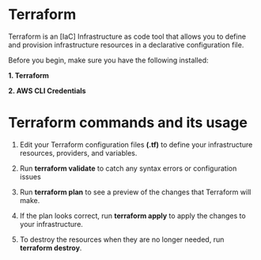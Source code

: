 # Terraform
Terraform is an [IaC] Infrastructure as code tool that allows you to define and provision infrastructure resources in a declarative configuration file.

Before you begin, make sure you have the following installed:

**1. Terraform**

**2. AWS CLI Credentials**
# Terraform commands and its usage
1. Edit your Terraform configuration files **(.tf)** to define your infrastructure resources, providers, and variables.

2. Run **terraform validate** to catch any syntax errors or configuration issues

3. Run **terraform plan** to see a preview of the changes that Terraform will make.

4. If the plan looks correct, run **terraform apply** to apply the changes to your infrastructure.

5. To destroy the resources when they are no longer needed, run **terraform destroy**.
